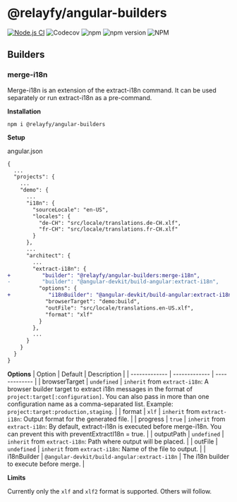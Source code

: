 # @relayfy/angular-builders

[![Node.js CI](https://github.com/relayfy/angular-builders/actions/workflows/node.js.yml/badge.svg)](https://github.com/relayfy/angular-builders/actions/workflows/node.js.yml)
![Codecov](https://img.shields.io/codecov/c/gh/relayfy/angular-builders)
![npm](https://img.shields.io/npm/dm/@relayfy/angular-builders)
![npm version](https://img.shields.io/npm/v/@relayfy/angular-builders)
![NPM](https://img.shields.io/npm/l/@relayfy/angular-builders)

## Builders
### merge-i18n
Merge-i18n is an extension of the extract-i18n command. It can be used separately or run extract-i18n as a pre-command.

**Installation**

`npm i @relayfy/angular-builders`


**Setup**

angular.json
```diff
{
  ...
  "projects": {
    ...
    "demo": {
      ...
      "i18n": {
        "sourceLocale": "en-US",
        "locales": {
          "de-CH": "src/locale/translations.de-CH.xlf",
          "fr-CH": "src/locale/translations.fr-CH.xlf"
        }
      },
      ...
      "architect": {
        ...
        "extract-i18n": {
+          "builder": "@relayfy/angular-builders:merge-i18n",
-          "builder": "@angular-devkit/build-angular:extract-i18n",
          "options": {
+            "i18nBuilder": "@angular-devkit/build-angular:extract-i18n",
            "browserTarget": "demo:build",
            "outFile": "src/locale/translations.en-US.xlf",
            "format": "xlf"
          }
        },
        ...
      }
    }
  }
}
```


**Options**
| Option  | Default | Description |
| ------------- | ------------- | ------------- |
| browserTarget       | `undefined`                                  | `inherit` from `extract-i18n`: A browser builder target to extract i18n messages in the format of `project:target[:configuration]`. You can also pass in more than one configuration name as a comma-separated list. Example: `project:target:production,staging`. |
| format              | `xlf`                                        | `inherit` from `extract-i18n`: Output format for the generated file. |
| progress            | `true`                                       | `inherit` from `extract-i18n`: By default, extract-i18n is executed before merge-i18n. You can prevent this with preventExtractI18n = true. |
| outputPath          | `undefined`                                  | `inherit` from `extract-i18n`: Path where output will be placed. |
| outFile             | `undefined`                                  | `inherit` from `extract-i18n`: Name of the file to output. |
| i18nBuilder         | `@angular-devkit/build-angular:extract-i18n` | The i18n builder to execute before merge. |


**Limits**

Currently only the `xlf` and `xlf2` format is supported. Others will follow.

